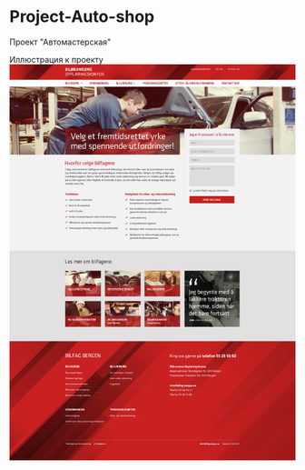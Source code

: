 # Project-Auto-shop
Проект "Автомастерская"

Иллюстрация к проекту
![Image alt](https://github.com/iLionL/Project-Auto-shop/raw/master/images/p1-desktop.jpg)
